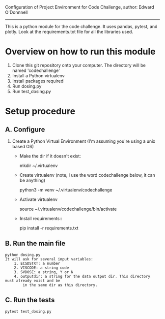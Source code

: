 Configuration of Project Environment for Code Challenge, author: Edward O'Donnnell
*************************************

This is a python module for the code challenge. It uses pandas, pytest, and plotly. Look at 
the requirements.txt file for all the libraries used.

Overview on how to run this module
================================
1. Clone this git repository onto your computer. The directory will be named 'codechallenge'
1. Install a Python virtualenv
2. Install packages required
3. Run dosing.py
4. Run test_dosing.py

Setup procedure
================

A. Configure
------------------------------------------------------------------------------------------------

1. Create a Python Virtual Environment (I'm assuming you're using a unix based OS)
    - Make the dir if it doesn't exist:

        mkdir ~/.virtualenv
        

    - Create virtualenv (note, I use the word codechallenge below, it can be anything)

        python3 -m venv ~/.virtualenv/codechallenge
        
    - Activate virtualenv 

        source ~/.virtualenv/codechallenge/bin/activate

    - Install requirements::

        pip install -r requirements.txt


B. Run the main file 
---------------
	python dosing.py
	It will ask for several input variables:
		1. ECSDSTXT: a number
		2. VISCODE: a string code 
		3. SVDOSE: a string, Y or N
		4. outputdir: a string for the data output dir. This directory must already exist and be
     		in the same dir as this directory.
  
C. Run the tests
---------------
	pytest test_dosing.py
  
		
	

